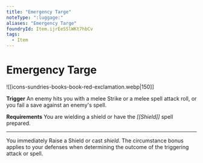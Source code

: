 ```yaml
---
title: "Emergency Targe"
noteType: ":luggage:"
aliases: "Emergency Targe"
foundryId: Item.ijrEeSSlWKt7hbCv
tags:
  - Item
---
```


# Emergency Targe
![[icons-sundries-books-book-red-exclamation.webp|150]]

**Trigger** An enemy hits you with a melee Strike or a melee spell attack roll, or you fail a save against an enemy's spell.

**Requirements** You are wielding a shield or have the _[[Shield]]_ spell prepared.

* * *

You immediately Raise a Shield or cast _shield_. The circumstance bonus applies to your defenses when determining the outcome of the triggering attack or spell.
